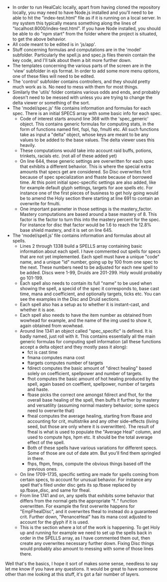 
- In order to run HealCalc locally, apart from having cloned the repository locally, you may need to have Node.js installed and you'll need to be able to hit the "index-test.html" file as if it is running on a local server. In my system this typically means something along the lines of "localhost:8000/index-test.html". If you have Node installed, you should be able to do "npm start" from the folder where the project is situated, to get the above behavior.
- All code meant to be edited is in 'js/app'.
- Stuff concerning formulas and computations are in the 'model' subfolder. Particularly the spell.js and spec.js files therein contain the key code, and I'll talk about them a bit more further down.
- The templates concerning the various parts of the screen are in the 'view' subfolder in ejs format. In order to add some more menu options, one of these files will need to be edited.
- The 'control' subfolder contains controllers, and they should pretty much work as is. No need to mess with them for most things.
- Similarly the 'utils' folder contains various odds and ends, and probably doesn't need to be messed with unless you are trying to change the delta viewer or something of the sort.
- The 'model/spec.js' file contains information and formulas for each spec. There is an initial SPECS array with some basic info for each spec.
    - Code of interest starts around line 368 with the 'spec_generic' object. This contains generic formulas for computing stats, in the form of functions named fint, fspi, fsp, fmulti etc. All such functions take as input a "delta" object, whose keys are meant to be any values to be added to the base values. The delta viewer uses this heavily.
    - These computations would take into account raid buffs, potions, trinkets, racials etc. (not all of these added yet)
    - On line 644, these generic settings are overwritten for each spec that exhibits a different behavior. This is where the special extra amounts that specs get are considered. So Disc overwrites fcrit because of spec specialization and fhaste because of borrowed time. At this point initial spec-specific settings are also added, like for example default glyph settings, targets for aoe spells etc. For instance one of the first pieces of business to get holy going would be to amend the Holy section there starting at line 691 to contain an overwrite for fmulti.
    - One important parameter in those settings is the mastery_factor. Mastery computations are based around a base mastery of 8. This factor is the factor to turn this into the mastery percent for the spec. For instance for disc that factor would be 1.6 to reach the 12.8% base shield mastery, and it is set on line 645.
- The 'model/spell.js' file contains information and formulas about all spells.
    - Lines 2 through 1338 build a SPELLS array containing basic information about each spell. I have commented out spells for specs that are not yet implemented. Each spell must have a unique "code" name, and a unique "id" number, going up by 100 from one spec to the next. These numbers need to be adjusted for each new spell to be added. Discs were 1-99, Druids are 201-299. Holy would probably go 101-199.
    - Each spell also needs to contain its full "name" to be used when showing the spell, a specid of the spec it corresponds to, base cast time, mana and coefficient, and optionally targets, ticks etc. You can see the examples in the Disc and Druid sections.
    - Each spell also has a setup as to whether it is instant-cast, and whether it is aoe.
    - Each spell also needs to have the item number as obtained from wowhead for example, and the name of the img used to show it, again obtained from wowhead.
    - Around line 1341 an object called "spec_specific" is defined. It is badly named, just roll with it. This contains essentially all the main generic formulas for computing spell information (all these functions accept a delta object and they mostly pass it along):
        - fct is cast time
        - fmana computes mana cost
        - ftargets computes number of targets
        - fdirect computes the basic amount of "direct healing" based solely on coefficient, spellpower and number of targets.
        - fhot computes the basic amount of hot healing produced by the spell, again based on coeffient, spellpower, number of targets and haste.
        - fbase picks the correct one amongst fdirect and fhot, for the overall base healing of the spell, then buffs it further by mastery and versatility (assuming normal mastery behavior; some specs need to overwrite that)
        - fheal computes the average healing, starting from fbase and accounting for crit, multistrike and any other side-effects (living seed, but those are only where it is overwritten). The result of fheal is what is used to populate the "Average Heal" column, and used to compute hps, hpm etc. It should be the total average effect of the spell.
        - Both of these spells have various variations for different specs. Some of those are out of date atm. But you'll find them springled in there.
        - fhps, fhpm, fmps, compute the obvious things based off the previous ones.
    - On line 1709-1735, specific setting are made for spells coming from certain specs, to account for unusual behavior. For instance any spell that's filed under disc gets its sp.fbase replaced by sp.fbase_disc, and same for fheal.
    - From line 1741 and on, any spells that exhibits some behavior that differs from the normal gets the appropriate "f.." function overwritten. For example the first overwrite happens for "EmpFhealDisc", and it overwrites fheal to instead do a guaranteed crit. Further down, "PenanceHeal" has its mana cost adjusted to account for the glyph if it is used.
    - This is the section where a lot of the work is happening. To get Holy up and running for example we need to set up the spells back in order in the SPELLS array, as I have commented them out, then create any overwrites necessary further down. Fixing Disc things would probably also amount to messing with some of those lines there.

Well that's the basics, I hope it sort of makes some sense, needless to say let me know if you have any questions. It would be great to have someone other than me looking at this stuff, it's got a fair number of layers.
